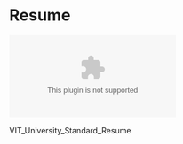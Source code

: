 # Resume

![logo](https://github.com/Ashish-github05/Resume/blob/main/ashish%20resume.docx)

VIT_University_Standard_Resume
